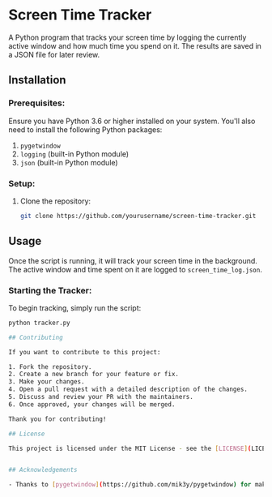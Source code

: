# Screen Time Tracker

A Python program that tracks your screen time by logging the currently active window and how much time you spend on it. The results are saved in a JSON file for later review.

## Installation

### Prerequisites:
Ensure you have Python 3.6 or higher installed on your system. You'll also need to install the following Python packages:

1. `pygetwindow`
2. `logging` (built-in Python module)
3. `json` (built-in Python module)

### Setup:
1. Clone the repository:
   ```bash
   git clone https://github.com/yourusername/screen-time-tracker.git

## Usage

Once the script is running, it will track your screen time in the background. The active window and time spent on it are logged to `screen_time_log.json`.

### Starting the Tracker:
To begin tracking, simply run the script:
```bash
python tracker.py

## Contributing

If you want to contribute to this project:

1. Fork the repository.
2. Create a new branch for your feature or fix.
3. Make your changes.
4. Open a pull request with a detailed description of the changes.
5. Discuss and review your PR with the maintainers.
6. Once approved, your changes will be merged.

Thank you for contributing!

## License

This project is licensed under the MIT License - see the [LICENSE](LICENSE) file for details.


## Acknowledgements

- Thanks to [pygetwindow](https://github.com/mik3y/pygetwindow) for making it easy to get the active window.
